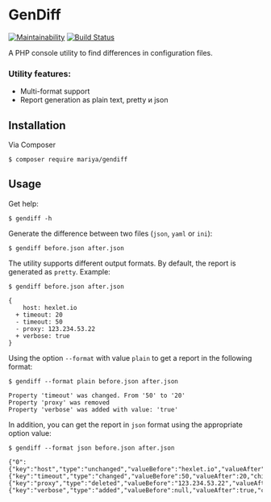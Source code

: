 # GenDiff
[![Maintainability](https://api.codeclimate.com/v1/badges/1b9f4d3e473ac5d85109/maintainability)](https://codeclimate.com/github/Mariya1316/project-lvl2-s459/maintainability)
[![Build Status](https://travis-ci.org/Mariya1316/GenDiff.svg?branch=master)](https://travis-ci.org/Mariya1316/GenDiff)

A PHP console utility to find differences in configuration files.
### Utility features:
* Multi-format support
* Report generation as plain text, pretty и json
## Installation

Via Composer
```
$ composer require mariya/gendiff
```
## Usage
Get help:
```
$ gendiff -h
```
Generate the difference between two files (`json`, `yaml` or `ini`):
```
$ gendiff before.json after.json
```
The utility supports different output formats. By default, the report is generated as `pretty`. Example:
```
$ gendiff before.json after.json

{
    host: hexlet.io
  + timeout: 20
  - timeout: 50
  - proxy: 123.234.53.22
  + verbose: true
}
```
Using the option `--format` with value `plain` to get a report in the following format:
```
$ gendiff --format plain before.json after.json

Property 'timeout' was changed. From '50' to '20'
Property 'proxy' was removed
Property 'verbose' was added with value: 'true'
```
In addition, you can get the report in `json` format using the appropriate option value:
```
$ gendiff --format json before.json after.json

{"0":{"key":"host","type":"unchanged","valueBefore":"hexlet.io","valueAfter":"hexlet.io","children":null},"1":{"key":"timeout","type":"changed","valueBefore":50,"valueAfter":20,"children":null},"2":{"key":"proxy","type":"deleted","valueBefore":"123.234.53.22","valueAfter":null,"children":null},"3":{"key":"verbose","type":"added","valueBefore":null,"valueAfter":true,"children":null}}
```


